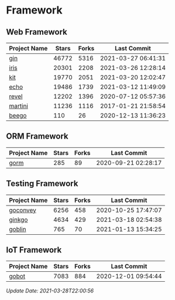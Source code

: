 # Framework

## Web Framework
| Project Name | Stars | Forks | Last Commit |
| ------------ | ----- | ----- | ----------- |
| [gin](https://github.com/gin-gonic/gin) | 46772 | 5316 | 2021-03-27 06:41:31 |
| [iris](https://github.com/kataras/iris) | 20301 | 2208 | 2021-03-26 12:28:14 |
| [kit](https://github.com/go-kit/kit) | 19770 | 2051 | 2021-03-20 12:02:47 |
| [echo](https://github.com/labstack/echo) | 19486 | 1739 | 2021-03-12 11:49:09 |
| [revel](https://github.com/revel/revel) | 12202 | 1396 | 2020-07-12 05:57:36 |
| [martini](https://github.com/go-martini/martini) | 11236 | 1116 | 2017-01-21 21:58:54 |
| [beego](https://github.com/astaxie/beego) | 110 | 26 | 2020-12-13 11:36:23 |

## ORM Framework
| Project Name | Stars | Forks | Last Commit |
| ------------ | ----- | ----- | ----------- |
| [gorm](https://github.com/jinzhu/gorm) | 285 | 89 | 2020-09-21 02:28:17 |

## Testing Framework
| Project Name | Stars | Forks | Last Commit |
| ------------ | ----- | ----- | ----------- |
| [goconvey](https://github.com/smartystreets/goconvey) | 6256 | 458 | 2020-10-25 17:47:07 |
| [ginkgo](https://github.com/onsi/ginkgo) | 4634 | 429 | 2021-03-18 02:54:38 |
| [goblin](https://github.com/franela/goblin) | 765 | 70 | 2021-01-13 15:34:25 |

## IoT Framework
| Project Name | Stars | Forks | Last Commit |
| ------------ | ----- | ----- | ----------- |
| [gobot](https://github.com/hybridgroup/gobot) | 7083 | 884 | 2020-12-01 09:54:44 |

*Update Date: 2021-03-28T22:00:56*